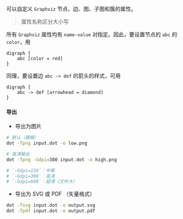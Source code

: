 可以自定义 `Graphviz` 节点、边、图、子图和簇的属性。

> 属性名称区分大小写






所有 `Graphviz` 属性均有 `name-value` 对指定。因此，要设置节点的 `abc` 的 `color`，用
```
digraph {
	abc [color = red]
}
```

同理，要设置边 `abc -> def` 的箭头的样式，可用
```
digraph {
	abc -> def [arrowhead = diamond]
}
```


#### 导出
- 导出为图片
```bash
# 默认（模糊）
dot -Tpng input.dot -o low.png

# 高清输出
dot -Tpng -Gdpi=300 input.dot -o high.png

# `-Gdpi=150`：中等  
# `-Gdpi=300`：高清    
# `-Gdpi=600`：超清（文件大）
```

- 导出为 SVG 或 PDF （矢量格式）
```bash
dot -Tsvg input.dot -o output.svg
dot -Tpdf input.dot -o output.pdf
```